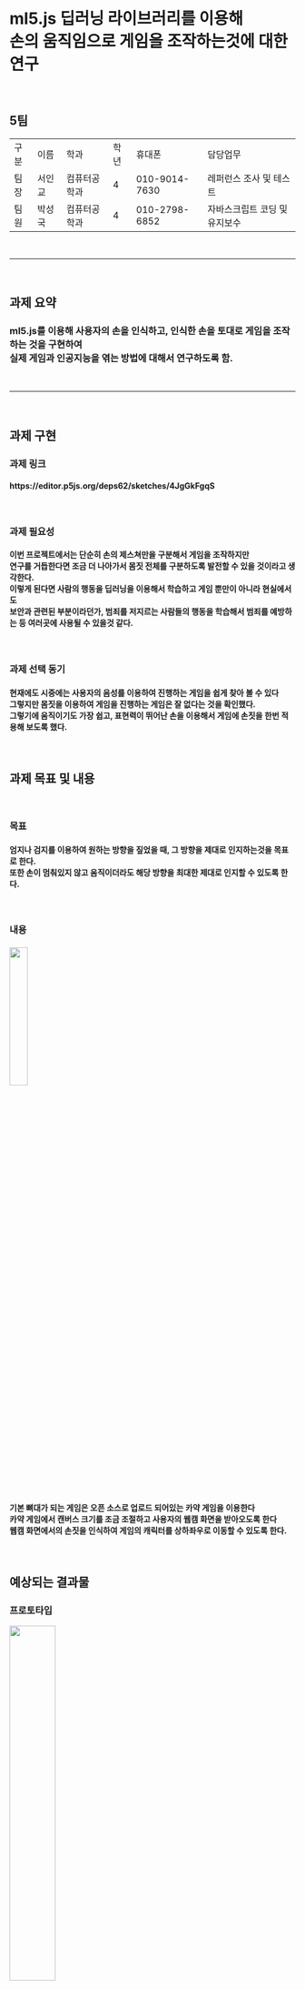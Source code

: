 # ml5.js 딥러닝 라이브러리를 이용해<br>손의 움직임으로 게임을 조작하는것에 대한 연구
<br>
<table>
  <h2>5팀</h2>
  <tr>
    <td>
      구분
    </td>
    <td>
      이름
    </td>
    <td>
      학과
    </td>
    <td>
      학년
    </td>
    <td>
      휴대폰
    </td>
    <td>
      담당업무
    </td>
  </tr>
  <tr>
    <td>
      팀장
    </td>
    <td>
      서인교
    </td>
    <td>
      컴퓨터공학과
    </td>
    <td>
      4
    </td>
    <td>
      010-9014-7630
    </td>
    <td>
      레퍼런스 조사 및 테스트
    </td>
  </tr>
  <tr>
    <td>
      팀원
    </td>
    <td>
      박성국
    </td>
    <td>
      컴퓨터공학과
    </td>
    <td>
      4
    </td>
    <td>
      010-2798-6852
    </td>
    <td>
      자바스크립트 코딩 및 유지보수
    </td>
  </tr>
</table>
<br>
<hr>
<br>
<h2>과제 요약</h2> 
<h3>ml5.js를 이용해 사용자의 손을 인식하고, 인식한 손을 토대로 게임을 조작하는 것을 
  구현하여<br>실제 게임과 인공지능을 엮는 방법에 대해서 연구하도록 함.</h3>
<br>
<hr>
<br>
<h2>과제 구현</h2>
<div>
  <h3>과제 링크</h3>
  <h4>
    https://editor.p5js.org/deps62/sketches/4JgGkFgqS
  </h4>
  
</div>
<br>
<div>
  <h3>과제 필요성</h3>
  <h4>
      이번 프로젝트에서는 단순히 손의 제스쳐만을 구분해서 게임을 조작하지만<br>
      연구를 거듭한다면 조금 더 나아가서 몸짓 전체를 구분하도록 발전할 수 있을 것이라고 생각한다.<br>
      이렇게 된다면 사람의 행동을 딥러닝을 이용해서 학습하고 게임 뿐만이 아니라 현실에서도<br>
      보안과 관련된 부분이라던가, 범죄를 저지르는 사람들의 행동을 학습해서 범죄를 예방하는 등 여러곳에 사용될 수 있을것 같다.  
  </h4>
</div>
<br>
<div>
  <h3>과제 선택 동기</h3>
  <h4>
    현재에도 시중에는 사용자의 음성를 이용하여 진행하는 게임을 쉽게 찾아 볼 수 있다<br>
    그렇지만 몸짓을 이용하여 게임을 진행하는 게임은 잘 없다는 것을 확인했다.<br>
    그렇기에 움직이기도 가장 쉽고, 표현력이 뛰어난 손을 이용해서 게임에 손짓을 한번 적용해 보도록 했다.
  </h4>
</div>
<br>
<h2>과제 목표 및 내용</h2>
<br>
<div>
  <h3>목표</h3>
  <h4>
    엄지나 검지를 이용하여 원하는 방향을 짚었을 때, 그 방향을 제대로 인지하는것을 목표로 한다.<br>
    또한 손이 멈춰있지 않고 움직이더라도 해당 방향을 최대한 제대로 인지할 수 있도록 한다.
  </h4>
</div>
<br>
<div>
  <h3>내용</h3>
  <h4>
    <img width=25% src="https://user-images.githubusercontent.com/62496275/168791976-9d94dca7-6bc5-4521-8aa8-133222b31f8e.png"><br>
    기본 뼈대가 되는 게임은 오픈 소스로 업로드 되어있는 카약 게임을 이용한다<br>
    카약 게임에서 캔버스 크기를 조금 조절하고 사용자의 웹캠 화면을 받아오도록 한다<br>
    웹캠 화면에서의 손짓을 인식하여 게임의 캐릭터를 상하좌우로 이동할 수 있도록 한다.
  </h4>
</div>
<br>
<h2>예상되는 결과물</h2>
<div>
  <h3>
    프로토타입
  </h3>
  <img width=40% src="https://user-images.githubusercontent.com/62496275/168790843-e5e9b481-427f-40a1-b8b9-f8f7434b58e1.JPG">
  <h3>
    기대효과 및 활용방안
  </h3>
  <h4>
     과제에서는 손짓만을 이용하여 진행한다. 만약 연구가 순조롭게 진행된다면<br>
     조금 더 나가가서 전체 몸짓을 이용한 게임 등에도 적용할 수 있지 않을까 생각한다.
  </h4>
</div>
<br>
<h2>수행 일정</h2>
<br>
<img src="https://user-images.githubusercontent.com/62496275/168782016-19f266ba-ad85-4b32-8c3c-5e1c44e9d415.png">
<br>
<h2>참고 문헌</h2>
<br>
https://wikidocs.net/103185 - ml5.js 사용법<br>
https://codepen.io/fleemaja/pen/jOPmXyZ Kayak Game - open source<br>
http://news.bizwatch.co.kr/article/industry/2022/04/22/0033 Hand Tracking - News<br>
https://www.koreascience.or.kr/article/JAKO201919866854640.pdf Real-Time Hand Gesture Recognition Based on Deep Learnin - Paper
